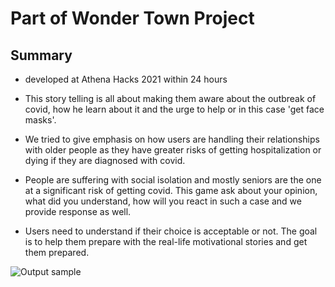 # Part of Wonder Town Project

## Summary

- developed at Athena Hacks 2021 within 24 hours

- This story telling is all about making them aware about the outbreak of covid, how he learn about it and the urge to help or in this case 'get face masks'.

- We tried to give emphasis on how users are handling their relationships with older people as they have greater risks of getting hospitalization or dying if they are diagnosed with covid.

- People are suffering with social isolation and mostly seniors are the one at a significant risk of getting covid. This game ask about your opinion, what did you understand, how will you react in such a case and we provide response as well.

- Users need to understand if their choice is acceptable or not. The goal is to help them prepare with the real-life motivational stories and get them prepared.

![Output sample](https://github.com/dear-s/Text-based-Story-Simulation/blob/main/screen-capture.gif)